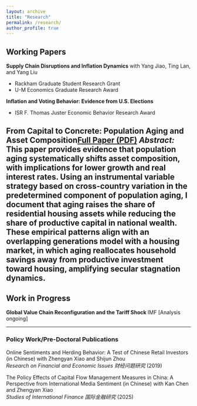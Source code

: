 ```yaml
---
layout: archive
title: "Research"
permalink: /research/
author_profile: true
---
```


## Working Papers

**Supply Chain Disruptions and Inflation Dynamics** with Yang Jiao, Ting Lan, and Yang Liu  
- Rackham Graduate Student Research Grant
- U-M Economics Graduate Research Award 

**Inflation and Voting Behavior: Evidence from U.S. Elections**  
- ISR F. Thomas Juster Economic Behavior Research Award

**From Capital to Concrete: Population Aging and Asset Composition**[Full Paper (PDF)](/files/aging_asset_comp.pdf)
*Abstract:* This paper provides evidence that population aging systematically shifts asset composition, with implications for lower growth and real interest rates. Using an instrumental variable strategy based on cross-country variation in the predetermined component of population aging, I document that aging raises the share of residential housing assets while reducing the share of productive capital in national wealth. These empirical patterns align with an overlapping generations model with a housing market, in which aging reallocates household savings away from productive investment toward housing, amplifying secular stagnation dynamics.
---

## Work in Progress

**Global Value Chain Reconfiguration and the Tariff Shock** IMF [Analysis ongoing]

---

### Policy Work/Pre-Doctoral Publications

Online Sentiments and Herding Behavior: A Test of Chinese Retail Investors (in Chinese) with Zhengyan Xiao and Shijun Zhou  
*Research on Financial and Economic Issues 财经问题研究* (2019)  

The Policy Effects of Capital Flow Management Measures in China: A Perspective from International Media Sentiment (in Chinese) with Kan Chen and Zhengyan Xiao  
*Studies of International Finance 国际金融研究* (2025)  

<!--
## Policy Publications at the IMF
*This section is currently under embargo.*
-->
